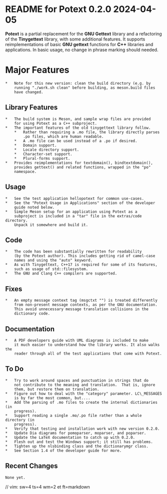 # README for Potext 0.2.0 2024-04-05

__Potext__ is a partial replacement for the __GNU Gettext__ library and a
refactoring of the __Tinygettext__ library, with some additional features. It
supports reimplementations of basic __GNU gettext__ functions for __C++__
libraries and applications. In basic usage, no change in phrase marking
should needed.

# Major Features

    *   Note for this new version: clean the build directory (e.g. by
        running "./work.sh clean" before building, as meson.build files
        have changed.

##  Library Features

    *   The build system is Meson, and sample wrap files are provided
        for using Potext as a C++ subproject.
    *   The important features of the old tinygettext library follow.
        *   Rather than requiring a .mo file, the library directly parses
            .po files, which are human readable.
        *   A .mo file can be used instead of a .po if desired.
        *   Domain support.
        *   Locale directory support.
        *   Character-set support.
        *   Plural-forms support.
    *   Provides reimplementations for textdomain(), bindtextdomain(),
        provides gettext() and related functions, wrapped in the "po"
        namespace.

##  Usage

    *   See the test application hellopotext for common use-cases.
    *   See the "Potext Usage in Applications" section of the developer
        guide noted below.
    *   Simple Meson setup for an application using Potext as a
        subproject is included in a "tar" file in the extras/code directory.
        Unpack it somewhere and build it.

##  Code

    *   The code has been substantially rewritten for readability
        (by the Potext author). This includes getting rid of camel-case
        names and using the "auto" keyword.
    *   As with Tinygettext, C++17 is required for some of its features,
        such as usage of std::filesystem.
    *   The GNU and Clang C++ compilers are supported.

##  Fixes

    *   An empty message context tag (msgctxt "") is treated differently
        from non-present message contexts, as per the GNU documentation.
        This avoid unnecessary message translation collisions in the
        dictionary code.

##  Documentation

    *   A PDF developers guide with UML diagrams is included to make
        it much easier to understand how the library works. It also walks the
        reader through all of the test applications that come with Potext.

## To Do

    *   Try to work around spaces and punctuation in strings that do
        not contribute to the meaning and translation.  That is, ignore
        them, but restore them on translation.
    *   Figure out how to deal with the "category" parameter. LC\_MESSAGES
        is by far the most common, but....
    *   Add the parsing of .mo files to create the internal dictionaries (in
        progress).
    *   Support reading a single .mo/.po file rather than a whole directory (in
        progress).
    *   Verify that testing and installation work with new version 0.2.0.
    *   Update Dia diagrams for pomoparser, moparser, and poparser.
    *   Update the LaTeX documentation to catch up with 0.2.0.
    *   Flesh out and test the Windows support; it still has problems.
    *   Tighten up the nlsbinding class and the dictionarymgr class.
    *   See Section 1.4 of the developer guide for more.

## Recent Changes

    None yet.

// vim: sw=4 ts=4 wm=2 et ft=markdown
